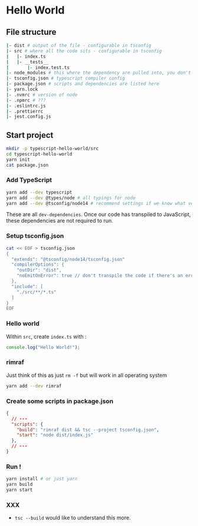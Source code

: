 # Hello World

## File structure

```sh
|- dist # output of the file - configurable in tsconfig
|- src # where all the code sits - configurable in tsconfig
|   |- index.ts
|   |- __tests__
|       |- index.test.ts
|- node_modules # this where the dependency are pulled into, you don't need to commit this.
|- tsconfig.json # typescript compiler config
|- package.json # scripts and dependencies are listed here
|- yarn.lock
|- .nvmrc # version of node
|- .npmrc # ???
|- .eslintrc.js
|- .prettierrc
|- jest.config.js
```

## Start project

```sh
mkdir -p typescript-hello-world/src
cd typescript-hello-world
yarn init
cat package.json
```

### Add TypeScript

```sh
yarn add --dev typescript
yarn add --dev @types/node # all typings for node
yarn add --dev @tsconfig/node14 # recommend settings if we know what version of node we are targetting.
```

These are all `dev-dependencies`.
Once our code has transpiled to JavaScript, these dependencies are not required to run.

### Setup tsconfig.json

```sh
cat << EOF > tsconfig.json
{
  "extends": "@tsconfig/node14/tsconfig.json"
  "compilerOptions": {
    "outDir": "dist",
    "noEmitOnError": true // don't transpile the code if there's an error
  },
  "include": [
    "./src/**/*.ts"
  ]
}
EOF
```

### Hello world

Within `src`, create `index.ts` with :

```ts
console.log("Hello World!");
```

### rimraf

Just think of this as just `rm -f` but will work in all operating system

```sh
yarn add --dev rimraf
```

### Create some scripts in package.json

```json
{
  // ---
  "scripts": {
    "build": "rimraf dist && tsc --project tsconfig.json",
    "start": "node dist/index.js"
  },
  // ---
}
```

### Run !

```sh
yarn install # or just yarn
yarn build
yarn start
```

### XXX

- `tsc --build` would like to understand this more.
